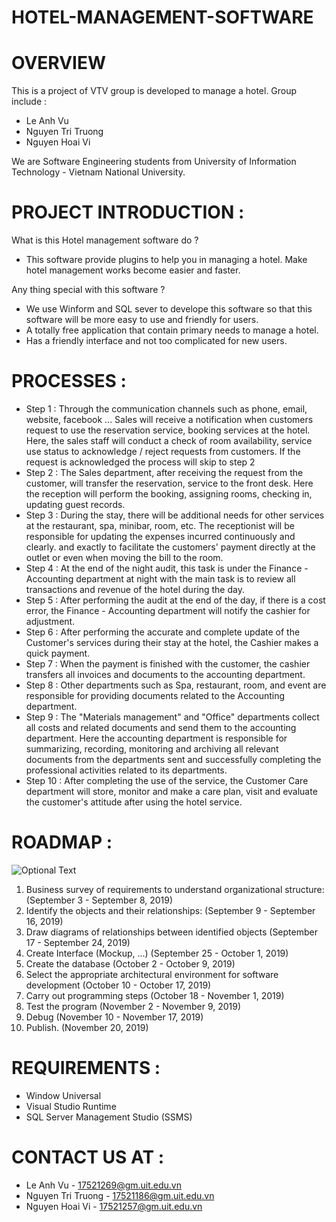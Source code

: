 # HOTEL-MANAGEMENT-SOFTWARE
# OVERVIEW
This is a project of VTV group is developed to manage a hotel.
Group include : 
- Le Anh Vu 
- Nguyen Tri Truong
- Nguyen Hoai Vi

We are Software Engineering students from University of Information Technology - Vietnam National University. 

# PROJECT INTRODUCTION : 
What is this Hotel management software do ? 
* This software provide plugins to help you in managing a hotel. Make hotel management works become easier and faster.

Any thing special with this software ?
- We use Winform and SQL sever to develope this software so that this software will be more easy to use and friendly for users.
- A totally free application that contain primary needs to manage a hotel.
- Has a friendly interface and not too complicated for new users.

# PROCESSES :
- Step 1 : Through the communication channels such as phone, email, website, facebook ... Sales will receive a notification when customers request to use the reservation service, booking services at the hotel. Here, the sales staff will conduct a check of room availability, service use status to acknowledge / reject requests from customers. If the request is acknowledged the process will skip to step 2
- Step 2 : The Sales department, after receiving the request from the customer, will transfer the reservation, service to the front desk. Here the reception will perform the booking, assigning rooms, checking in, updating guest records.
- Step 3 : During the stay, there will be additional needs for other services at the restaurant, spa, minibar, room, etc. The receptionist will be responsible for updating the expenses incurred continuously and clearly. and exactly to facilitate the customers' payment directly at the outlet or even when moving the bill to the room.
- Step 4 : At the end of the night audit, this task is under the Finance - Accounting department at night with the main task is to review all transactions and revenue of the hotel during the day.
- Step 5 : After performing the audit at the end of the day, if there is a cost error, the Finance - Accounting department will notify the cashier for adjustment.
- Step 6 : After performing the accurate and complete update of the Customer's services during their stay at the hotel, the Cashier makes a quick payment.
- Step 7 : When the payment is finished with the customer, the cashier transfers all invoices and documents to the accounting department.
- Step 8 : Other departments such as Spa, restaurant, room, and event are responsible for providing documents related to the Accounting department.
- Step 9 : The "Materials management" and "Office" departments collect all costs and related documents and send them to the accounting department. Here the accounting department is responsible for summarizing, recording, monitoring and archiving all relevant documents from the departments sent and successfully completing the professional activities related to its departments.
- Step 10 : After completing the use of the service, the Customer Care department will store, monitor and make a care plan, visit and evaluate the customer's attitude after using the hotel service.

# ROADMAP :
![Optional Text](Desktop/Untitled.png)
1. Business survey of requirements to understand organizational structure: (September 3 - September 8, 2019)
2. Identify the objects and their relationships: (September 9 - September 16, 2019)
3. Draw diagrams of relationships between identified objects (September 17 - September 24, 2019)
4. Create Interface (Mockup, ...) (September 25 - October 1, 2019)
5. Create the database (October 2 - October 9, 2019)
6. Select the appropriate architectural environment for software development (October 10 - October 17, 2019)
7. Carry out programming steps (October 18 - November 1, 2019)
8. Test the program (November 2 - November 9, 2019)
9. Debug (November 10 - November 17, 2019)
10. Publish. (November 20, 2019)


# REQUIREMENTS :
- Window Universal
- Visual Studio Runtime
- SQL Server Management Studio (SSMS)

# CONTACT US AT : 
- Le Anh Vu - 17521269@gm.uit.edu.vn
- Nguyen Tri Truong - 17521186@gm.uit.edu.vn
- Nguyen Hoai Vi - 17521257@gm.uit.edu.vn
